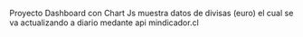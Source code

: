 Proyecto Dashboard con Chart Js muestra datos de divisas (euro) el cual se va actualizando a diario medante api mindicador.cl